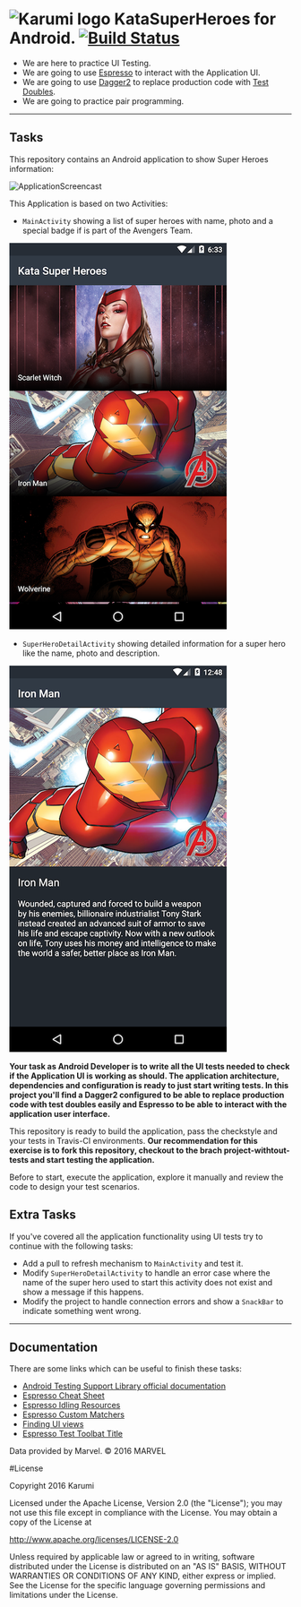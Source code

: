 ![Karumi logo][karumilogo] KataSuperHeroes for Android. [![Build Status](https://travis-ci.org/Karumi/KataSuperHeroes.svg?branch=master)](https://travis-ci.org/Karumi/https://travis-ci.com/Karumi/KataSuperHeroesAndroid)
============================

- We are here to practice UI Testing.
- We are going to use [Espresso][espresso] to interact with the Application UI.
- We are going to use [Dagger2][dagger2] to replace production code with [Test Doubles][testDoubles].
- We are going to practice pair programming.

---

## Tasks

This repository contains an Android application to show Super Heroes information:

![ApplicationScreencast][applicationScreencast]

This Application is based on two Activities:

* ``MainActivity`` showing a list of super heroes with name, photo and a special badge if is part of the Avengers Team.

![MainActivityScreenhot][mainActivityScreenshot]

* ``SuperHeroDetailActivity`` showing detailed information for a super hero like the name, photo and description.

![SuperHeroDetailActivityScreenshot][superHeroDetailActivityScreenshot]


**Your task as Android Developer is to write all the UI tests needed to check if the Application UI is working as should. The application architecture, dependencies and configuration is ready to just start writing tests. In this project you'll find a Dagger2 configured to be able to replace production code with test doubles easily and Espresso to be able to interact with the application user interface.**

This repository is ready to build the application, pass the checkstyle and your tests in Travis-CI environments. **Our recommendation for this exercise is to fork this repository, checkout to the brach project-withtout-tests and start testing the application.**

Before to start, execute the application, explore it manually and review the code to design your test scenarios.

## Extra Tasks

If you've covered all the application functionality using UI tests try to continue with the following tasks:

* Add a pull to refresh mechanism to ``MainActivity`` and test it.
* Modify ``SuperHeroDetailActivity`` to handle an error case where the name of the super hero used to start this activity does not exist and show a message if this happens.
* Modify the project to handle connection errors and show a ``SnackBar`` to indicate something went wrong.

---

## Documentation

There are some links which can be useful to finish these tasks:

* [Android Testing Support Library official documentation][androidTestingDocumentation]
* [Espresso Cheat Sheet][espressoCheatSheet]
* [Espresso Idling Resources][espressoIdlingResources]
* [Espresso Custom Matchers][espressoCustomMatchers]
* [Finding UI views][findingUIViews]
* [Espresso Test Toolbat Title][toolbarMatcher]

Data provided by Marvel. © 2016 MARVEL

#License

Copyright 2016 Karumi

Licensed under the Apache License, Version 2.0 (the "License");
you may not use this file except in compliance with the License.
You may obtain a copy of the License at

  http://www.apache.org/licenses/LICENSE-2.0

Unless required by applicable law or agreed to in writing, software
distributed under the License is distributed on an "AS IS" BASIS,
WITHOUT WARRANTIES OR CONDITIONS OF ANY KIND, either express or implied.
See the License for the specific language governing permissions and
limitations under the License.

[karumilogo]: https://cloud.githubusercontent.com/assets/858090/11626547/e5a1dc66-9ce3-11e5-908d-537e07e82090.png
[espresso]: https://google.github.io/android-testing-support-library/docs/
[dagger2]: http://google.github.io/dagger/
[testDoubles]: http://www.martinfowler.com/bliki/TestDouble.html
[applicationScreencast]: ./art/ApplicationScreencast.gif
[mainActivityScreenshot]: ./art/MainActivityScreenshot.png
[superHeroDetailActivityScreenshot]: ./art/SuperHeroDetailActivityScreenshot.png
[androidTestingDocumentation]: https://google.github.io/android-testing-support-library
[espressoCheatSheet]: https://google.github.io/android-testing-support-library/docs/espresso/cheatsheet/index.html
[espressoIdlingResources]: http://dev.jimdo.com/2014/05/09/wait-for-it-a-deep-dive-into-espresso-s-idling-resources/
[espressoCustomMatchers]: http://blog.xebia.com/android-custom-matchers-in-espresso/
[findingUIViews]: http://www.adavis.info/2015/12/testing-tricks-2-finding-ui-views.html?utm_source=Android+Weekly&utm_campaign=9ed0cecaff-Android_Weekly_186&utm_medium=email&utm_term=0_4eb677ad19-9ed0cecaff-337845529
[toolbarMatcher]: http://blog.sqisland.com/2015/05/espresso-match-toolbar-title.html